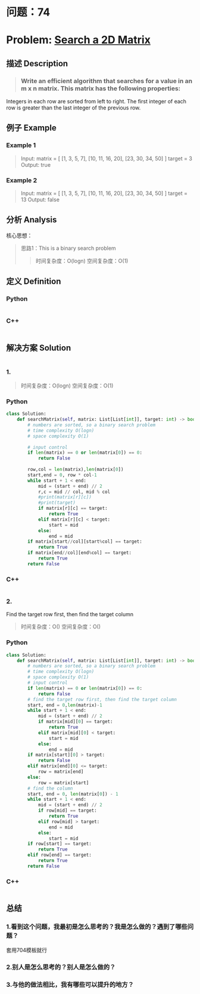 
# 问题：74
# Problem: [Search a 2D Matrix](https://leetcode.com/problems/search-a-2d-matrix/description/)

## 描述 Description
> ### Write an efficient algorithm that searches for a value in an m x n matrix. This matrix has the following properties:

Integers in each row are sorted from left to right.
The first integer of each row is greater than the last integer of the previous row.

> ### 

## 例子 Example
### Example 1

> Input: 
matrix = [
  [1,   3,  5,  7],
  [10, 11, 16, 20],
  [23, 30, 34, 50]
]
target = 3
Output: true

### Example 2
> Input:
matrix = [
  [1,   3,  5,  7],
  [10, 11, 16, 20],
  [23, 30, 34, 50]
]
target = 13
Output: false

## 分析 Analysis

核心思想：
> 思路1：This is a binary search problem
>> 时间复杂度：O(logn)
>> 空间复杂度：O(1)


## 定义 Definition

### Python


```python


```

### C++

```c++

```


## 解决方案 Solution
```

```
### 1.

> 时间复杂度：O(logn)
> 空间复杂度：O(1)

### Python


```python
class Solution:
    def searchMatrix(self, matrix: List[List[int]], target: int) -> bool:
        # numbers are sorted, so a binary search problem
        # time complexity O(logn)
        # space complexity O(1)
        
        # input control
        if len(matrix) == 0 or len(matrix[0]) == 0:
            return False
        
        row,col = len(matrix),len(matrix[0])
        start,end = 0, row * col-1
        while start + 1 < end:
            mid = (start + end) // 2
            r,c = mid // col, mid % col
            #print(matrix[r][c])
            #print(target)
            if matrix[r][c] == target:
                return True
            elif matrix[r][c] < target:
                start = mid
            else:
                end = mid
        if matrix[start//col][start%col] == target:
            return True
        if matrix[end//col][end%col] == target:
            return True
        return False
```

### C++

```c++

```


### 2.

Find the target row first, then find the target column
> 时间复杂度：O()
> 空间复杂度：O()

### Python


```python
class Solution:
    def searchMatrix(self, matrix: List[List[int]], target: int) -> bool:
        # numbers are sorted, so a binary search problem
        # time complexity O(logn)
        # space complexity O(1)
        # input control
        if len(matrix) == 0 or len(matrix[0]) == 0:
            return False
        # find the target row first, then find the target column
        start, end = 0,len(matrix)-1
        while start + 1 < end:
            mid = (start + end) // 2
            if matrix[mid][0] == target:
                return True
            elif matrix[mid][0] < target:
                start = mid
            else:
                end = mid
        if matrix[start][0] > target:
            return False
        elif matrix[end][0] <= target:
            row = matrix[end]
        else:
            row = matrix[start]
        # find the column
        start, end = 0, len(matrix[0]) - 1
        while start + 1 < end:
            mid = (start + end) // 2
            if row[mid] == target:
                return True
            elif row[mid] > target:
                end = mid
            else:
                start = mid
        if row[start] == target:
            return True
        elif row[end] == target:
            return True
        return False

```

### C++

```c++

```



## 总结

### 1.看到这个问题，我最初是怎么思考的？我是怎么做的？遇到了哪些问题？
套用704模板就行

### 2.别人是怎么思考的？别人是怎么做的？


### 3.与他的做法相比，我有哪些可以提升的地方？



```python

```
